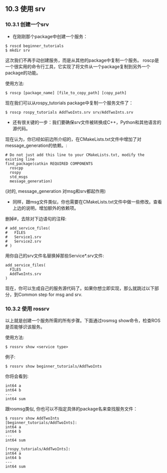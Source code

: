 ## 10.3 使用 srv
### 10.3.1 创建一个srv
- 在刚刚那个package中创建一个服务：



```
$ roscd beginner_tutorials
$ mkdir srv
```

这次我们不再手动创建服务，而是从其他的package中复制一个服务。 roscp是一个很实用的命令行工具，它实现了将文件从一个package复制到另外一个package的功能。

使用方法:

```
$ roscp [package_name] [file_to_copy_path] [copy_path]
```

现在我们可以从rospy_tutorials package中复制一个服务文件了：



```
$ roscp rospy_tutorials AddTwoInts.srv srv/AddTwoInts.srv
```

- 还有很关键的一步：我们要确保srv文件被转换成C++，Python和其他语言的源代码。


现在认为，你已经如前边所介绍的，在CMakeLists.txt文件中增加了对message_generation的依赖。:



```
# Do not just add this line to your CMakeLists.txt, modify the existing line
find_package(catkin REQUIRED COMPONENTS
  roscpp
  rospy
  std_msgs
  message_generation)
```

(对的, message_generation 对msg和srv都起作用)

- 同样，跟msg文件类似，你也需要在CMakeLists.txt文件中做一些修改。查看上边的说明，增加额外的依赖项。

删掉#，去除对下边语句的注释:

```
# add_service_files(
#   FILES
#   Service1.srv
#   Service2.srv
# )
```

用你自己的srv文件名替换掉那些Service*.srv文件:



```
add_service_files(
  FILES
  AddTwoInts.srv
)
```

现在，你可以生成自己的服务源代码了。如果你想立即实现，那么就跳过以下部分，到Common step for msg and srv.
### 10.3.2 使用 rossrv
以上就是创建一个服务所需的所有步骤。下面通过rosmsg show命令，检查ROS是否能够识该服务。

使用方法:

```
$ rossrv show <service type>
```

例子:


```
$ rossrv show beginner_tutorials/AddTwoInts
```

你将会看到:


```
int64 a
int64 b
---
int64 sum
```

跟rosmsg类似, 你也可以不指定具体的package名来查找服务文件：


```
$ rossrv show AddTwoInts
[beginner_tutorials/AddTwoInts]:
int64 a
int64 b
---
int64 sum

[rospy_tutorials/AddTwoInts]:
int64 a
int64 b
---
int64 sum
```